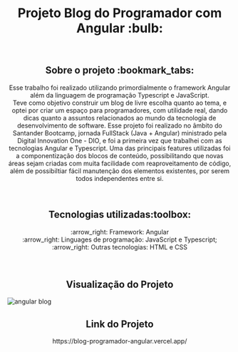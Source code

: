 <h1 align="center">Projeto Blog do Programador com Angular :bulb:</h1>
<br>
<h2 align="center">Sobre o projeto :bookmark_tabs:</h2>
<p align="center">Esse trabalho foi realizado utilizando primordialmente o framework Angular além da linguagem de programação Typescript e JavaScript. <br> 
Teve como objetivo construir um blog de livre escolha quanto ao tema, e optei por criar um espaço para programadores, com utilidade real, dando dicas quanto a assuntos relacionados ao mundo da tecnologia de desenvolvimento de software. 
Esse projeto foi realizado no âmbito do Santander Bootcamp, jornada FullStack (Java + Angular) ministrado pela Digital Innovation One - DIO, e foi a primeira vez que trabalhei com as tecnologias Angular e Typescript.
Uma das principais features utilizadas foi a componentização dos blocos de conteúdo, possibilitando que novas áreas sejam criadas com muita facilidade com reaproveitamento de código, além de possibiltiar fácil manutenção dos elementos existentes, por serem todos independentes entre si.
</p>
<br>

<h2 align="center" :tools:>Tecnologias utilizadas:toolbox:</h2> 
<p align="center"> :arrow_right: Framework: Angular <br>
:arrow_right: Linguages de programação: JavaScript e Typescript;<br>
:arrow_right: Outras tecnologias: HTML e CSS <br>
<br>

<br>
<h2 align="center">Visualização do Projeto</h2> 
 
![angular blog](https://github.com/Mateus-Oling/Blog-programador-Angular/assets/135168984/246af0cb-18b5-4a1e-8c93-50bda7280bd7)

<h2 align="center">Link do Projeto</h2>
<p align="center"> https://blog-programador-angular.vercel.app/ </p>

